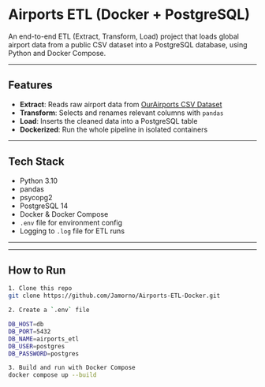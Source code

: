 # Airports ETL (Docker + PostgreSQL)

An end-to-end ETL (Extract, Transform, Load) project that loads global airport data from a public CSV dataset into a PostgreSQL database, using Python and Docker Compose.

---

## Features

- **Extract**: Reads raw airport data from [OurAirports CSV Dataset](https://davidmegginson.github.io/ourairports-data/airports.csv)
- **Transform**: Selects and renames relevant columns with `pandas`
- **Load**: Inserts the cleaned data into a PostgreSQL table
- **Dockerized**: Run the whole pipeline in isolated containers

---

## Tech Stack

- Python 3.10  
- pandas  
- psycopg2  
- PostgreSQL 14  
- Docker & Docker Compose  
- `.env` file for environment config  
- Logging to `.log` file for ETL runs

---

---

## How to Run

```bash
1. Clone this repo
git clone https://github.com/Jamorno/Airports-ETL-Docker.git

2. Create a `.env` file

DB_HOST=db
DB_PORT=5432
DB_NAME=airports_etl
DB_USER=postgres
DB_PASSWORD=postgres

3. Build and run with Docker Compose
docker compose up --build
